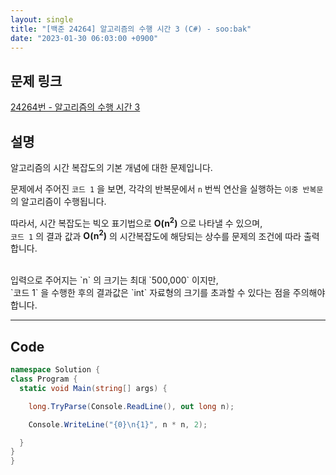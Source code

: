 ```yaml
---
layout: single
title: "[백준 24264] 알고리즘의 수행 시간 3 (C#) - soo:bak"
date: "2023-01-30 06:03:00 +0900"
---
```


## 문제 링크
  [24264번 - 알고리즘의 수행 시간 3](https://www.acmicpc.net/problem/24264)

## 설명
  알고리즘의 시간 복잡도의 기본 개념에 대한 문제입니다.

  문제에서 주어진 `코드 1` 을 보면, 각각의 반복문에서 `n` 번씩 연산을 실행하는 `이중 반복문` 의 알고리즘이 수행됩니다.

  따라서, 시간 복잡도는 빅오 표기법으로 <b>O(n<sup>2</sup>)</b> 으로 나타낼 수 있으며, <br>
  `코드 1` 의 결과 값과 <b>O(n<sup>2</sup>)</b> 의 시간복잡도에 해당되는 상수를 문제의 조건에 따라 출력합니다.

  <br>
  입력으로 주어지는 `n` 의 크기는 최대 `500,000` 이지만, <br>
  `코드 1` 을 수행한 후의 결과값은 `int` 자료형의 크기를 초과할 수 있다는 점을 주의해야 합니다.


- - -

## Code
  ```c#
namespace Solution {
  class Program {
    static void Main(string[] args) {

      long.TryParse(Console.ReadLine(), out long n);

      Console.WriteLine("{0}\n{1}", n * n, 2);

    }
  }
}
  ```
